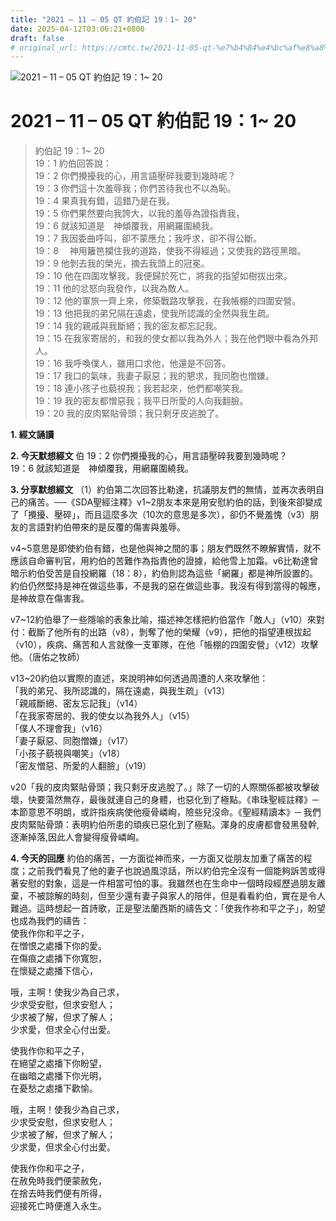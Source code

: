 ```yaml
---
title: "2021 – 11 – 05 QT 約伯記 19：1~ 20"
date: 2025-04-12T03:06:21+0800
draft: false
# original_url: https://cmtc.tw/2021-11-05-qt-%e7%b4%84%e4%bc%af%e8%a8%98-19%ef%bc%9a1-20
---
```


![2021 – 11 – 05 QT 約伯記 19：1~ 20](/images/qt.jpg   "2021 – 11 – 05 QT 約伯記 19：1~ 20")

# 2021 – 11 – 05 QT 約伯記 19：1~ 20

> 約伯記 19：1~ 20  
> 19：1 約伯回答說：  
> 19：2 你們攪擾我的心，用言語壓碎我要到幾時呢？  
> 19：3 你們這十次羞辱我；你們苦待我也不以為恥。  
> 19：4 果真我有錯，這錯乃是在我。  
> 19：5 你們果然要向我誇大，以我的羞辱為證指責我，  
> 19：6 就該知道是　神傾覆我，用網羅圍繞我。  
> 19：7 我因委曲呼叫，卻不蒙應允；我呼求，卻不得公斷。  
> 19：8 　神用籬笆攔住我的道路，使我不得經過；又使我的路徑黑暗。  
> 19：9 他剝去我的榮光，摘去我頭上的冠冕。  
> 19：10 他在四圍攻擊我，我便歸於死亡，將我的指望如樹拔出來。  
> 19：11 他的忿怒向我發作，以我為敵人。  
> 19：12 他的軍旅一齊上來，修築戰路攻擊我，在我帳棚的四圍安營。  
> 19：13 他把我的弟兄隔在遠處，使我所認識的全然與我生疏。  
> 19：14 我的親戚與我斷絕；我的密友都忘記我。  
> 19：15 在我家寄居的，和我的使女都以我為外人；我在他們眼中看為外邦人。  
> 19：16 我呼喚僕人，雖用口求他，他還是不回答。  
> 19：17 我口的氣味，我妻子厭惡；我的懇求，我同胞也憎嫌。  
> 19：18 連小孩子也藐視我；我若起來，他們都嘲笑我。  
> 19：19 我的密友都憎惡我；我平日所愛的人向我翻臉。  
> 19：20 我的皮肉緊貼骨頭；我只剩牙皮逃脫了。

**1. 經文誦讀**

**2.  今天默想經文**
伯 19：2 你們攪擾我的心，用言語壓碎我要到幾時呢？  
19：6 就該知道是　神傾覆我，用網羅圍繞我。

**3. 分享默想經文**
（1）約伯第二次回答比勒達，抗議朋友們的無情，並再次表明自己的痛苦。──《SDA聖經注釋》v1\~2朋友本來是用安慰約伯的話，到後來卻變成了「攪擾、壓碎」，而且這麼多次（10次的意思是多次），卻仍不覺羞愧（v3）朋友的言語對約伯帶來的是反覆的傷害與羞辱。

v4\~5意思是即使約伯有錯，也是他與神之間的事；朋友們既然不瞭解實情，就不應該自命審判官，用約伯的苦難作為指責他的證據，給他雪上加霜。v6比勒達曾暗示約伯受苦是自投網羅（18：8），約伯則認為這些「網羅」都是神所設置的。約伯仍然堅持是神在做這些事，不是我的惡在做這些事。我沒有得到當得的報應，是神故意在傷害我。

v7\~12約伯舉了一些隱喻的表象比喻，描述神怎樣把約伯當作「敵人」（v10）來對付：截斷了他所有的出路（v8），剝奪了他的榮耀（v9），把他的指望連根拔起（v10），疾病、痛苦和人言就像一支軍隊，在他「帳棚的四圍安營」（v12）攻擊他。（唐佑之牧師）

v13\~20約伯以實際的直述，來說明神如何透過周遭的人來攻擊他：  
「我的弟兄、我所認識的，隔在遠處，與我生疏」（v13）  
「親戚斷絕、密友忘記我」（v14）  
「在我家寄居的、我的使女以為我外人」（v15）  
「僕人不理會我」（v16）  
「妻子厭惡、同胞憎嫌」（v17）  
「小孩子藐視與嘲笑」（v18）  
「密友憎惡、所愛的人翻臉」（v19）

v20「我的皮肉緊貼骨頭；我只剩牙皮逃脫了。」除了一切的人際關係都被攻擊破壞，快要蕩然無存，最後就連自己的身體，也惡化到了極點。《串珠聖經註釋》─本節意思不明朗，或許指疾病使他瘦骨嶙峋，險些兒沒命。《聖經精讀本》─ 我們皮肉緊貼骨頭：表明約伯所患的頑疾已惡化到了極點。渾身的皮膚都會發黑發幹,逐漸掉落,因此人會變得瘦骨嶙峋。

**4. 今天的回應**
約伯的痛苦，一方面從神而來，一方面又從朋友加重了痛苦的程度；之前我們看見了他的妻子也說過風涼話，所以約伯完全沒有一個能夠訴苦或得著安慰的對象，這是一件相當可怕的事。我雖然也在生命中一個時段經歷過朋友離棄，不被諒解的時刻，但至少還有妻子與家人的陪伴，但是看看約伯，實在是令人難過。這時想起一首詩歌，正是聖法蘭西斯的禱告文：「使我作祢和平之子」，盼望也成為我們的禱告：  
使我作你和平之子，  
在憎恨之處播下你的愛。  
在傷痕之處播下你寬恕，  
在懷疑之處播下信心，

哦，主啊！使我少為自己求，  
少求受安慰，但求安慰人；  
少求被了解，但求了解人；  
少求愛，但求全心付出愛。

使我作你和平之子，  
在絕望之處播下你盼望，  
在幽暗之處播下你光明，  
在憂愁之處播下歡愉。

哦，主啊！使我少為自己求，  
少求受安慰，但求安慰人；  
少求被了解，但求了解人；  
少求愛，但求全心付出愛。

使我作你和平之子，  
在赦免時我們便蒙赦免，  
在捨去時我們便有所得，  
迎接死亡時便進入永生。
